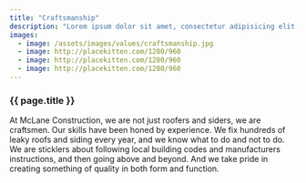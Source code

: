 ```yaml
---
title: "Craftsmanship"
description: "Lorem ipsum dolor sit amet, consectetur adipisicing elit, sed do eiusmod tempor incididunt ut labore et dolore magna aliqua. Ut enim ad minim veniam, quis nostrud exercitation ullamco laboris nisi ut aliquip ex ea commodo consequat. Duis aute irure dolor in reprehenderit in voluptate velit esse cillum dolore eu fugiat nulla pariatur. Excepteur sint occaecat cupidatat non proident, sunt in culpa qui officia deserunt mollit anim id est laborum."
images:
  - image: /assets/images/values/craftsmanship.jpg
  - image: http://placekitten.com/1280/960
  - image: http://placekitten.com/1280/960
  - image: http://placekitten.com/1280/960
---
```

<h3 class="title">{{ page.title }}</h3>

At McLane Construction, we are not just roofers and siders, we are craftsmen.  Our skills have been honed by experience.  We fix hundreds of leaky roofs and siding every year, and we know what to do and not to do.  We are sticklers about following local building codes and manufacturers instructions, and then going above and beyond.  And we take pride in creating something of quality in both form and function.
